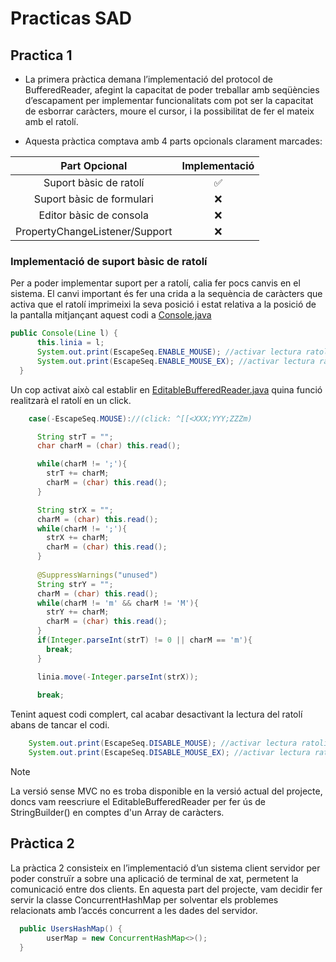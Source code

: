 # Practicas SAD

## Practica 1

- La primera pràctica demana l’implementació del protocol de BufferedReader, afegint la capacitat de poder treballar amb seqüències d’escapament per implementar funcionalitats com pot ser la capacitat de esborrar caràcters, moure el cursor, i la possibilitat de fer el mateix amb el ratolí.

- Aquesta pràctica comptava amb 4 parts opcionals clarament marcades:

| **Part Opcional**                       | **Implementació** | 
|:---------------------------------------:|:---------:|
| Suport bàsic de ratolí                  | ✅       |
| Suport bàsic de formulari               | ❌       |
| Editor bàsic de consola                 | ❌       |
| PropertyChangeListener/Support          | ❌       |

### Implementació de suport bàsic de ratolí

  Per a poder implementar suport per a ratolí, calia fer pocs canvis en el sistema. El canvi important és fer una crida a la sequència de caràcters que activa que el ratolí imprimeixi la seva posició i estat relativa a la posició de la pantalla
  mitjançant aquest codi a [Console.java](src/EditableBufferedReader/Console.java)
  ```java
  public Console(Line l) {
        this.linia = l;
        System.out.print(EscapeSeq.ENABLE_MOUSE); //activar lectura ratolí
        System.out.print(EscapeSeq.ENABLE_MOUSE_EX); //activar lectura ratolí extensa (click: ^[[<XXX;YYY;ZZZm )
    }
  ```
Un cop activat això cal establir en [EditableBufferedReader.java](src/EditableBufferedReader/EditableBufferedReader.java) quina funció realitzarà el ratolí en un click.
```java
    case(-EscapeSeq.MOUSE)://(click: ^[[<XXX;YYY;ZZZm)

      String strT = "";
      char charM = (char) this.read();

      while(charM != ';'){
        strT += charM;
        charM = (char) this.read();
      }  

      String strX = "";
      charM = (char) this.read();
      while(charM != ';'){
        strX += charM;
        charM = (char) this.read();
      }
      
      @SuppressWarnings("unused") 
      String strY = "";
      charM = (char) this.read();
      while(charM != 'm' && charM != 'M'){
        strY += charM;
        charM = (char) this.read();
      }
      if(Integer.parseInt(strT) != 0 || charM == 'm'){
        break;
      }

      linia.move(-Integer.parseInt(strX));
      
      break;
```
Tenint aquest codi complert, cal acabar desactivant la lectura del ratolí abans de tancar el codi. 
```java
    System.out.print(EscapeSeq.DISABLE_MOUSE); //activar lectura ratolí
    System.out.print(EscapeSeq.DISABLE_MOUSE_EX); //activar lectura ratolí extensa (click: ^[[<XXX;YYY;ZZZm )
```

> [!NOTE]
> La versió sense MVC no es troba disponible en la versió actual del projecte, doncs vam reescriure el EditableBufferedReader per fer ús de StringBuilder() en comptes d'un Array de caràcters.

## Pràctica 2

La pràctica 2 consisteix en l’implementació d’un sistema client servidor per poder construïr a sobre una aplicació de terminal de xat, permetent la comunicació entre dos clients. En aquesta part del projecte, vam decidir fer servir la classe ConcurrentHashMap per solventar els problemes relacionats amb l’accés concurrent a les dades del servidor.

```java
  public UsersHashMap() {
        userMap = new ConcurrentHashMap<>();
  }
```

